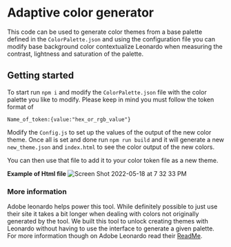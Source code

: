 # Adaptive color generator

This code can be used to generate color themes from a base palette defined in the `ColorPalette.json` and using the configuration file you can modify base background color contextualize Leonardo when measuring the contrast, lightness and saturation of the palette.

## Getting started

To start run `npm i` and modify the `ColorPalette.json` file with the color palette you like to modify. Please keep in mind you must follow the token format of

```
Name_of_token:{value:"hex_or_rgb_value"}
```

Modify the `Config.js` to set up the values of the output of the new color theme. Once all is set and done run `npm run build` and it will generate a new `new_theme.json` and `index.html` to see the color output of the new colors.

You can then use that file to add it to your color token file as a new theme.

**Example of Html file**
![Screen Shot 2022-05-18 at 7 32 33 PM](https://user-images.githubusercontent.com/6046591/169171994-6540f157-0382-4975-b15e-c79586299d70.png)

### More information

Adobe leonardo helps power this tool. While definitely possible to just use their site it takes a bit longer when dealing with colors not originally generated by the tool. We built this tool to unlock creating themes with Leonardo without having to use the interface to generate a given palette. For more information though on Adobe Leonardo read their [ReadMe](https://github.com/adobe/leonardo).
